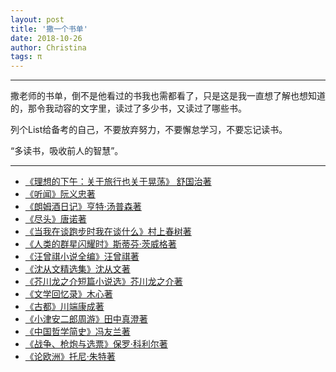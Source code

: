 ```yaml
---
layout: post
title: '撒一个书单'
date: 2018-10-26
author: Christina
tags: π
---
```


---

撒老师的书单，倒不是他看过的书我也需都看了，只是这是我一直想了解也想知道的，那令我动容的文字里，读过了多少书，又读过了哪些书。  

列个List给备考的自己，不要放弃努力，不要懈怠学习，不要忘记读书。

“多读书，吸收前人的智慧”。  

---

* [《理想的下午：关于旅行也关于晃荡》 舒国治著](https://www.amazon.cn/dp/B01NCF0TJG/ref=sr_1_1?ie=UTF8&qid=1540557386&sr=8-1&keywords=%E7%90%86%E6%83%B3%E7%9A%84%E4%B8%8B%E5%8D%88)
* [《听闻》阮义忠著](https://www.amazon.cn/dp/B07BCD7CQP/ref=sr_1_1?ie=UTF8&qid=1540557634&sr=8-1&keywords=%E5%90%AC%E9%97%BB)
* [《朗姆酒日记》亨特·汤普森著](https://www.amazon.cn/dp/B0077HV8GO/ref=sr_1_1?ie=UTF8&qid=1540557530&sr=8-1&keywords=%E6%9C%97%E5%A7%86%E9%85%92%E6%97%A5%E8%AE%B0)
* [《尽头》唐诺著](https://www.amazon.cn/dp/B00GLFTT82/ref=sr_1_1?ie=UTF8&qid=1540557803&sr=8-1&keywords=%E5%B0%BD%E5%A4%B4)
* [《当我在谈跑步时我在谈什么》村上春树著](https://www.amazon.cn/dp/B01449CGAO/ref=sr_1_1?ie=UTF8&qid=1540557656&sr=8-1&keywords=%E5%BD%93%E6%88%91%E5%9C%A8%E8%B0%88%E8%B7%91%E6%AD%A5%E6%97%B6%E6%88%91%E5%9C%A8%E8%B0%88%E4%BB%80%E4%B9%88)
* [《人类的群星闪耀时》斯蒂芬·茨威格著](https://www.amazon.cn/dp/B01LZYZDUQ/ref=sr_1_3?ie=UTF8&qid=1540557908&sr=8-3&keywords=%E4%BA%BA%E7%B1%BB%E7%9A%84%E7%BE%A4%E6%98%9F%E9%97%AA%E8%80%80%E6%97%B6)
* [《汪曾祺小说全编》汪曾祺著](https://www.amazon.cn/dp/B01FF9JLKK/ref=sr_1_1?ie=UTF8&qid=1540557807&sr=8-1&keywords=%E6%B1%AA%E6%9B%BE%E7%A5%BA%E5%B0%8F%E8%AF%B4%E5%85%A8%E7%BC%96)
* [《沈从文精选集》沈从文著](https://www.amazon.cn/dp/B00SQQGB0I/ref=sr_1_1?ie=UTF8&qid=1540557858&sr=8-1&keywords=%E6%B2%88%E4%BB%8E%E6%96%87%E7%B2%BE%E9%80%89%E9%9B%86)
* [《芥川龙之介短篇小说选》芥川龙之介著](https://www.amazon.cn/dp/B008CN2XM0/ref=sr_1_13?s=books&ie=UTF8&qid=1540558206&sr=1-13&keywords=%E8%8A%A5%E5%B7%9D%E9%BE%99%E4%B9%8B%E4%BB%8B)
* [《文学回忆录》木心著](https://www.amazon.cn/dp/B00AM9PLVC/ref=sr_1_1?s=books&ie=UTF8&qid=1540558291&sr=1-1&keywords=%E6%96%87%E5%AD%A6%E5%9B%9E%E5%BF%86%E5%BD%95)
* [《古都》川端康成著](https://www.amazon.cn/dp/B00HF2XVX4/ref=sr_1_1?ie=UTF8&qid=1540558357&sr=8-1&keywords=%E5%8F%A4%E9%83%BD)
* [《小津安二郎周游》田中真澄著](https://www.amazon.cn/dp/B0029LGOBC/ref=sr_1_1?ie=UTF8&qid=1540558224&sr=8-1&keywords=%E5%B0%8F%E6%B4%A5%E5%AE%89%E4%BA%8C%E9%83%8E%E5%91%A8%E6%B8%B8)
* [《中国哲学简史》冯友兰著](https://www.amazon.cn/dp/B00B0T7HC4/ref=sr_1_1?ie=UTF8&qid=1540558568&sr=8-1&keywords=%E4%B8%AD%E5%9B%BD%E5%93%B2%E5%AD%A6%E7%AE%80%E5%8F%B2)
* [《战争、枪炮与选票》保罗·科利尔著](https://www.amazon.cn/dp/B0787GMCFQ/ref=sr_1_1?s=books&ie=UTF8&qid=1540558540&sr=1-1&keywords=%E6%88%98%E4%BA%89+%E6%9E%AA%E7%82%AE%E4%B8%8E%E9%80%89%E7%A5%A8)
* [《论欧洲》托尼·朱特著](https://www.amazon.cn/dp/B00N1G8RIC/ref=sr_1_1?ie=UTF8&qid=1540558325&sr=8-1&keywords=%E8%AE%BA%E6%AC%A7%E6%B4%B2)